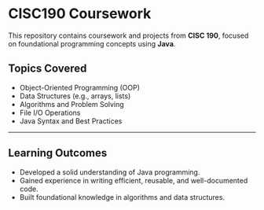 # CISC190 Coursework

This repository contains coursework and projects from **CISC 190**, focused on foundational programming concepts using **Java**.

## Topics Covered

- Object-Oriented Programming (OOP)
- Data Structures (e.g., arrays, lists)
- Algorithms and Problem Solving
- File I/O Operations
- Java Syntax and Best Practices

---

## Learning Outcomes

- Developed a solid understanding of Java programming.
- Gained experience in writing efficient, reusable, and well-documented code.
- Built foundational knowledge in algorithms and data structures.
